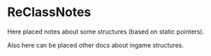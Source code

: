ReClassNotes
=============

Here placed notes about some structures (based on static pointers).

Also here can be placed other docs about ingame structures. 
